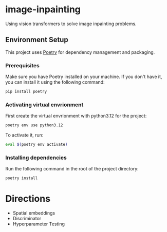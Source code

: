 # image-inpainting
Using vision transformers to solve image inpainting problems.


## Environment Setup
This project uses [Poetry](https://python-poetry.org/) for dependency management and packaging.

### Prerequisites
Make sure you have Poetry installed on your machine. If you don't have it, you can install it using the following command:
```bash
pip install poetry
```

### Activating virtual envrionment
First create the virtual envrionment with python3.12 for the project:
```bash
poetry env use python3.12
```

To activate it, run:
```bash
eval $(poetry env activate)
```

### Installing dependencies
Run the following command in the root of the project directory:
```bash
poetry install
```

# Directions
- Spatial embeddings
- Discriminator
- Hyperparameter Testing
